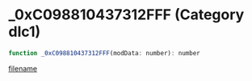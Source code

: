 # _0xC098810437312FFF (Category dlc1)

```js
function _0xC098810437312FFF(modData: number): number
```

[filename](_0xC098810437312FFF_m.md ':include')